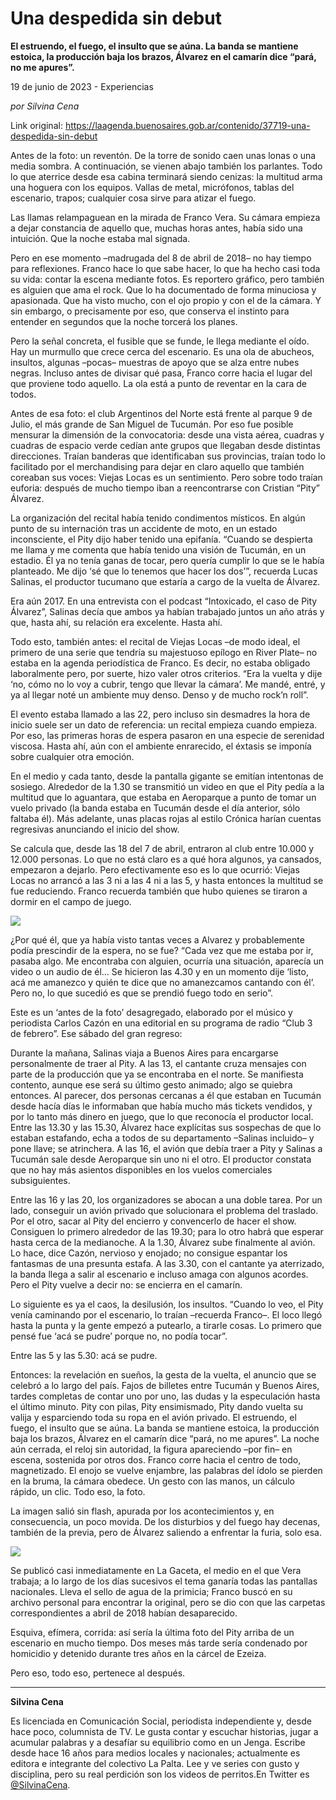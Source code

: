 # Una despedida sin debut

**El estruendo, el fuego, el insulto que se aúna. La banda se mantiene estoica, la producción baja los brazos, Álvarez en el camarín dice “pará, no me apures”.**

19 de junio de 2023 - Experiencias

_por Silvina Cena_

Link original: https://laagenda.buenosaires.gob.ar/contenido/37719-una-despedida-sin-debut



Antes de la foto: un reventón. De la torre de sonido caen unas lonas o una media sombra. A continuación, se vienen abajo también los parlantes. Todo lo que aterrice desde esa cabina terminará siendo cenizas: la multitud arma una hoguera con los equipos. Vallas de metal, micrófonos, tablas del escenario, trapos; cualquier cosa sirve para atizar el fuego.




Las llamas relampaguean en la mirada de Franco Vera. Su cámara empieza a dejar constancia de aquello que, muchas horas antes, había sido una intuición. Que la noche estaba mal signada.




Pero en ese momento –madrugada del 8 de abril de 2018– no hay tiempo para reflexiones. Franco hace lo que sabe hacer, lo que ha hecho casi toda su vida: contar la escena mediante fotos. Es reportero gráfico, pero también es alguien que ama el rock. Que lo ha documentado de forma minuciosa y apasionada. Que ha visto mucho, con el ojo propio y con el de la cámara. Y sin embargo, o precisamente por eso, que conserva el instinto para entender en segundos que la noche torcerá los planes.




Pero la señal concreta, el fusible que se funde, le llega mediante el oído. Hay un murmullo que crece cerca del escenario. Es una ola de abucheos, insultos, algunas –pocas– muestras de apoyo que se alza entre nubes negras. Incluso antes de divisar qué pasa, Franco corre hacia el lugar del que proviene todo aquello. La ola está a punto de reventar en la cara de todos.




Antes de esa foto: el club Argentinos del Norte está frente al parque 9 de Julio, el más grande de San Miguel de Tucumán. Por eso fue posible mensurar la dimensión de la convocatoria: desde una vista aérea, cuadras y cuadras de espacio verde cedían ante grupos que llegaban desde distintas direcciones. Traían banderas que identificaban sus provincias, traían todo lo facilitado por el merchandising para dejar en claro aquello que también coreaban sus voces: Viejas Locas es un sentimiento. Pero sobre todo traían euforia: después de mucho tiempo iban a reencontrarse con Cristian “Pity” Álvarez.




La organización del recital había tenido condimentos místicos. En algún punto de su internación tras un accidente de moto, en un estado inconsciente, el Pity dijo haber tenido una epifanía. “Cuando se despierta me llama y me comenta que había tenido una visión de Tucumán, en un estadio. Él ya no tenía ganas de tocar, pero quería cumplir lo que se le había planteado. Me dijo ‘sé que lo tenemos que hacer los dos’”, recuerda Lucas Salinas, el productor tucumano que estaría a cargo de la vuelta de Álvarez.




Era aún 2017. En una entrevista con el podcast “Intoxicado, el caso de Pity Álvarez”, Salinas decía que ambos ya habían trabajado juntos un año atrás y que, hasta ahí, su relación era excelente. Hasta ahí.




Todo esto, también antes: el recital de Viejas Locas –de modo ideal, el primero de una serie que tendría su majestuoso epílogo en River Plate– no estaba en la agenda periodística de Franco. Es decir, no estaba obligado laboralmente pero, por suerte, hizo valer otros criterios. “Era la vuelta y dije ‘no, cómo no lo voy a cubrir, tengo que llevar la cámara’. Me mandé, entré, y ya al llegar noté un ambiente muy denso. Denso y de mucho rock’n roll”.




El evento estaba llamado a las 22, pero incluso sin desmadres la hora de inicio suele ser un dato de referencia: un recital empieza cuando empieza. Por eso, las primeras horas de espera pasaron en una especie de serenidad viscosa. Hasta ahí, aún con el ambiente enrarecido, el éxtasis se imponía sobre cualquier otra emoción.




En el medio y cada tanto, desde la pantalla gigante se emitían intentonas de sosiego. Alrededor de la 1.30 se transmitió un video en que el Pity pedía a la multitud que lo aguantara, que estaba en Aeroparque a punto de tomar un vuelo privado (la banda estaba en Tucumán desde el día anterior, sólo faltaba él). Más adelante, unas placas rojas al estilo Crónica harían cuentas regresivas anunciando el inicio del show.




Se calcula que, desde las 18 del 7 de abril, entraron al club entre 10.000 y 12.000 personas. Lo que no está claro es a qué hora algunos, ya cansados, empezaron a dejarlo. Pero efectivamente eso es lo que ocurrió: Viejas Locas no arrancó a las 3 ni a las 4 ni a las 5, y hasta entonces la multitud se fue reduciendo. Franco recuerda también que hubo quienes se tiraron a dormir en el campo de juego.




![](https://cdn.feater.me/files/images/1295734/ab0e4da8-08ee-4d3f-a2ea-a509d46087da.JPG)




¿Por qué él, que ya había visto tantas veces a Alvarez y probablemente podía prescindir de la espera, no se fue? “Cada vez que me estaba por ir, pasaba algo. Me encontraba con alguien, ocurría una situación, aparecía un video o un audio de él… Se hicieron las 4.30 y en un momento dije ‘listo, acá me amanezco y quién te dice que no amanezcamos cantando con él’. Pero no, lo que sucedió es que se prendió fuego todo en serio”.




Este es un ‘antes de la foto’ desagregado, elaborado por el músico y periodista Carlos Cazón en una editorial en su programa de radio “Club 3 de febrero”. Ese sábado del gran regreso:




Durante la mañana, Salinas viaja a Buenos Aires para encargarse personalmente de traer al Pity. A las 13, el cantante cruza mensajes con parte de la producción que ya se encontraba en el norte. Se manifiesta contento, aunque ese será su último gesto animado; algo se quiebra entonces. Al parecer, dos personas cercanas a él que estaban en Tucumán desde hacía días le informaban que había mucho más tickets vendidos, y por lo tanto más dinero en juego, que lo que reconocía el productor local. Entre las 13.30 y las 15.30, Álvarez hace explícitas sus sospechas de que lo estaban estafando, echa a todos de su departamento –Salinas incluido– y pone llave; se atrinchera. A las 16, el avión que debía traer a Pity y Salinas a Tucumán sale desde Aeroparque sin uno ni el otro. El productor constata que no hay más asientos disponibles en los vuelos comerciales subsiguientes.




Entre las 16 y las 20, los organizadores se abocan a una doble tarea. Por un lado, conseguir un avión privado que solucionara el problema del traslado. Por el otro, sacar al Pity del encierro y convencerlo de hacer el show. Consiguen lo primero alrededor de las 19.30; para lo otro habrá que esperar hasta cerca de la medianoche. A la 1.30, Álvarez sube finalmente al avión. Lo hace, dice Cazón, nervioso y enojado; no consigue espantar los fantasmas de una presunta estafa. A las 3.30, con el cantante ya aterrizado, la banda llega a salir al escenario e incluso amaga con algunos acordes. Pero el Pity vuelve a decir no: se encierra en el camarín.




Lo siguiente es ya el caos, la desilusión, los insultos. “Cuando lo veo, el Pity venía caminando por el escenario, lo traían –recuerda Franco–. El loco llegó hasta la punta y la gente empezó a putearlo, a tirarle cosas. Lo primero que pensé fue ‘acá se pudre’ porque no, no podía tocar”.




Entre las 5 y las 5.30: acá se pudre.




Entonces: la revelación en sueños, la gesta de la vuelta, el anuncio que se celebró a lo largo del país. Fajos de billetes entre Tucumán y Buenos Aires, tardes completas de contar uno por uno, las dudas y la especulación hasta el último minuto. Pity con pilas, Pity ensimismado, Pity dando vuelta su valija y esparciendo toda su ropa en el avión privado. El estruendo, el fuego, el insulto que se aúna. La banda se mantiene estoica, la producción baja los brazos, Álvarez en el camarín dice “pará, no me apures”. La noche aún cerrada, el reloj sin autoridad, la figura apareciendo –por fin– en escena, sostenida por otros dos. Franco corre hacia el centro de todo, magnetizado. El enojo se vuelve enjambre, las palabras del ídolo se pierden en la bruma, la cámara obedece. Un gesto con las manos, un cálculo rápido, un clic. Todo eso, la foto.




La imagen salió sin flash, apurada por los acontecimientos y, en consecuencia, un poco movida. De los disturbios y del fuego hay decenas, también de la previa, pero de Álvarez saliendo a enfrentar la furia, solo esa.




![](https://cdn.feater.me/files/images/1295752/fd368264-2390-4822-884b-b81ae4c1080f.JPG)




Se publicó casi inmediatamente en La Gaceta, el medio en el que Vera trabaja; a lo largo de los días sucesivos el tema ganaría todas las pantallas nacionales. Lleva el sello de agua de la primicia; Franco buscó en su archivo personal para encontrar la original, pero se dio con que las carpetas correspondientes a abril de 2018 habían desaparecido.




Esquiva, efímera, corrida: así sería la última foto del Pity arriba de un escenario en mucho tiempo. Dos meses más tarde sería condenado por homicidio y detenido durante tres años en la cárcel de Ezeiza.




Pero eso, todo eso, pertenece al después.




---




**Silvina Cena**




Es licenciada en Comunicación Social, periodista independiente y, desde hace poco, columnista de TV. Le gusta contar y escuchar historias, jugar a acumular palabras y a desafíar su equilibrio como en un Jenga. Escribe desde hace 16 años para medios locales y nacionales; actualmente es editora e integrante del colectivo La Palta. Lee y ve series con gusto y disciplina, pero su real perdición son los videos de perritos.En Twitter es [@SilvinaCena](https://twitter.com/SilvinaCena).



